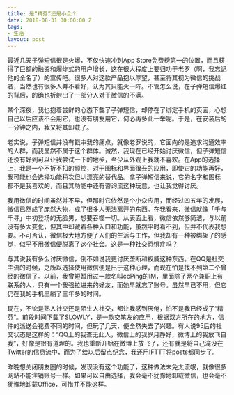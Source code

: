 ```yaml
---
title: 是“精芬”还是小众？
date: 2018-08-31 00:00:00 Z
tags:
- 生活
layout: post
---
```


最近几天子弹短信很是火爆，不仅快速冲到App Store免费榜第一的位置，而且获得了巨额的融资和爆炸式的用户增长，这在很大程度上要归功于老罗（啊，我忘记他的全名了）的宣传吧。很多人对这款产品抱以厚望，甚至将其视为微信的挑战者，当然也有很多人并不看好，认为其只能火一阵。不管怎么说，在子弹短信爆红的背后，的确也折射出了一部分人对于微信的不满。

某个深夜，我也抱着尝鲜的心态下载了子弹短信，却停在了绑定手机的页面，心想自己以后应该不会用它，也没有朋友用它，何必再多此一举呢。于是，在安装后的一分钟之内，我又将其卸载了。

老实说，子弹短信并没有戳中我的痛点，就像老罗说的，它面向的是追求沟通效率的人群，而我显然不属于这个群体。诚然，我现在已经开始讨厌微信，但子弹短信还没有好到可以让我尝试一下的地步，至少从外观上我就不喜欢。在App的选择上，我是一个不折不扣的颜控，对于图标和界面很丑的应用，即使它的功能再好，我可能也会选择功能稍次但UI漂亮的替代品。拿子弹短信来说，它的名字和图标都不是我喜欢的，而且其功能中还有咨询流这种玩意，也让我觉得讨厌。

我用微信的时间虽然并不早，但那时它依然是个小众应用，而经过四五年的发展，微信已然成了庞然大物，成了很多人无法离开的东西。在我看来，微信就像「千与千寻」中初登场的无脸男，想要吞噬一切。从表面上看，微信依然够简洁，与以前没有多大变化，但其中却藏着各种入口和功能，虽然平时看不到，但并不代表我想要。不可否认，微信极大地方便了人们的生活与工作，但我却有一种被绑架了的感觉，似乎不用微信便脱离了这个社会。这是一种社交恐惧症吗？

与其说我有多么讨厌微信，倒不如说我更讨厌垄断和权威这种东西。在QQ是社交主流的时候，之所以选择使用微信便是出于这种心理，而现在怕是找不到第二个曾经的微信了。以前，我曾短暂用过一款名叫ccPing的IM，里面除了两个兼职上有联系的人，只有一个我强拉进来的好友，而她早就忘了账号。虽然早已不用，但它仍在我的手机里躺了三年多的时间。

现在，不论是熟人社交还是陌生人社交，都让我感到厌倦，怕不是我已经成了“精芬”。前段时间下载了SLOWLY，是一款交笔友的应用，根据双方所在的地方，信件的派送会花费不同的时间，但玩了几天，便全然失去了兴趣。有人说95后的社交状态是这样的：“QQ上的我查无此人，微信上的我岁月静好，微博上的我放飞自我”，好像是很有道理的。我也重新开始在微博上放飞了，还有就是将自己淹没在Twitter的信息流中，而为了给以后留点纪念，我还用IFTTT将posts都同步了。

昨晚想关闭朋友圈的时候，发现没有这个功能了，这种做法未免太流氓，就像很多网站不能注销账号一样。如果可以自由选择，我会毫不犹豫地卸载微信，也会毫不犹豫地卸载Office，可惜并不能这样。